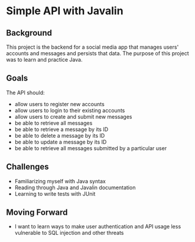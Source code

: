 # Simple API with Javalin

## Background

This project is the backend for a social media app that manages users' accounts and messages and persists that data. The purpose of this project was to learn and practice Java.

## Goals

The API should:
- allow users to register new accounts
- allow users to login to their existing accounts
- allow users to create and submit new messages
- be able to retrieve all messages
- be able to retrieve a message by its ID
- be able to delete a message by its ID
- be able to update a message by its ID
- be able to retrieve all messages submitted by a particular user

## Challenges
- Familiarizing myself with Java syntax
- Reading through Java and Javalin documentation
- Learning to write tests with JUnit

## Moving Forward
- I want to learn ways to make user authentication and API usage less vulnerable to SQL injection and other threats